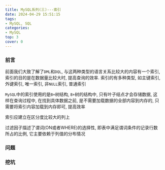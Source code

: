 ```yaml
---
title: MySQL系列(三)---索引
date: 2024-04-29 15:51:15
tags: 
- MySQL, SQL
categories:
- MySQL
top: 3
cover: 0
---
```


<!-- toc -->

### 前言

前面我们大致了解了`DML`和`DQL`, 与这两种类型的语言关系比较大的内容有一个索引, 索引的目的是在数据量比较大时, 提高查询的效率. 索引的有多种类型, 如主键索引, 外键索引, 唯一索引, 非`NULL`索引, 普通索引

`MySQL`中的索引使用的是`B+`树结构, `B+`树的结构中, 只有叶子结点才会存储数据, 这样在查询过程中, 在找到具体数据之前, 是不需要加载数据的全部内容到内存的, 只需要将索引内容加载到内存即可, 提高效率

索引应建立在区分度比较大的列上

过滤因子描述了谓词(ON或者WHERE)的选择性, 即表中满足谓词条件的记录行数所占的比例, 它主要依赖于列值的分布情况

### 问题

### 挖坑